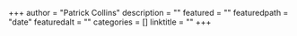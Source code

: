 +++
author = "Patrick Collins"
description = ""
featured = ""
featuredpath = "date"
featuredalt = ""
categories = []
linktitle = ""
+++
